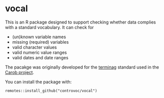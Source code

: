 # vocal

This is an R package designed to support checking whether data complies with a standard vocabulary. It can check for 

- (un)known variable names
- missing (required) variables
- valid character values
- valid numeric value ranges
- valid dates and date ranges 

The pacakge was originally developed for the [terminag](https://github.com/controvoc/terminag/) standard used in the [Carob project](https://github.com/carob-data/carob/).  

You can install the package with:

```
remotes::install_github("controvoc/vocal")
```
